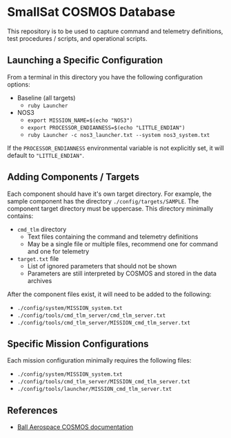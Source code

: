 # SmallSat COSMOS Database
This repository is to be used to capture command and telemetry definitions, test procedures / scripts, and operational scripts.

## Launching a Specific Configuration

From a terminal in this directory you have the following configuration options:
* Baseline (all targets)
  - `ruby Launcher`
* NOS3
  - `export MISSION_NAME=$(echo "NOS3")`
  - `export PROCESSOR_ENDIANNESS=$(echo "LITTLE_ENDIAN")`
  - `ruby Launcher -c nos3_launcher.txt --system nos3_system.txt`

If the `PROCESSOR_ENDIANNESS` environmental variable is not explicitly set, it will default to `"LITTLE_ENDIAN"`.

## Adding Components / Targets 
Each component should have it's own target directory.
For example, the sample component has the directory `./config/targets/SAMPLE`.
The component target directory must be uppercase.
This directory minimally contains:
* `cmd_tlm` directory
  - Text files containing the command and telemetry definitions
  - May be a single file or multiple files, recommend one for command and one for telemetry
* `target.txt` file
  - List of ignored parameters that should not be shown
  - Parameters are still interpreted by COSMOS and stored in the data archives

After the component files exist, it will need to be added to the following:
* `./config/system/MISSION_system.txt`
* `./config/tools/cmd_tlm_server/cmd_tlm_server.txt`
* `./config/tools/cmd_tlm_server/MISSION_cmd_tlm_server.txt`

## Specific Mission Configurations
Each mission configuration minimally requires the following files:
* `./config/system/MISSION_system.txt`
* `./config/tools/cmd_tlm_server/MISSION_cmd_tlm_server.txt`
* `./config/tools/launcher/MISSION_cmd_tlm_server.txt`

## References
* [Ball Aerospace COSMOS documentation](https://cosmosrb.com/docs/home/)
